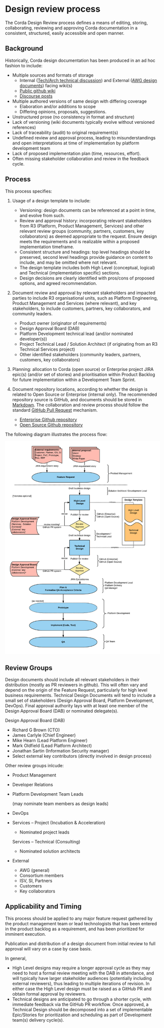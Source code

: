 # Design review process

The Corda Design Review process defines a means of editing, storing, collaborating, reviewing and approving Corda documentation in a consistent, structured, easily accessible and open manner.   

## Background

Historically, Corda design documentation has been produced in an ad hoc fashion to include:
* Multiple sources and formats of storage
    * Internal ([Tech/Arch technical discussion](https://r3-cev.atlassian.net/wiki/spaces/AR/pages/2588746/Internal+Technical+Discussion)) and External ([AWG design documents](https://r3-cev.atlassian.net/wiki/spaces/AWG/pages/56623418/Design+Documents)) facing wiki(s)
    * [Public github wiki](https://github.com/corda/corda/wiki)
    * [Discourse posts](https://discourse.corda.net/c/corda-discussion)
* Multiple authored versions of same design with differing coverage
    * Elaboration and/or additions to scope
    * Differing opinions, proposals, suggestions.
* Unstructured prose (no consistency in format and structure)
* Lack of versioning (wiki documents typically evolve without versioned references)
* Lack of traceability (audit) to original requirement(s)
* Undefined review and approval process, leading to misunderstandings and open interpretations at time of implementation by platform development team
* Lack of proposed implementation plan (time, resources, effort).
* Often missing stakeholder collaboration and review in the feedback cycle. 

## Process

This process specifies:

1. Usage of a design template to include:
    * Versioning: design documents can be referenced at a point in time, and evolve from such.
    * Review and approval history: incorporating relevant stakeholders from R3 (Platform, Product Management, Services) and 
      other relevant review groups (community, partners, customers, key collaborators) as deemed appropriate to the request. Ensure design 
      meets the requirements and is realizable within a proposed implementation timeframe.
    * Consistent structure and headings: top level headings should be preserved, second level headings provide guidance on 
      content to include, and may be omitted where not relevant.
    * The design template includes both High Level (conceptual, logical) and Technical (implementation specific) sections.
    * Design decisions are clearly identified with pros/cons of proposed options, and agreed recommendation.  

2. Document review and approval by relevant stakeholders and impacted parties to include R3 organisational units, such as Platform Engineering, Product Management and Services (where relevant), and key stakeholders, to include customers, partners, key collaborators, and community leaders. 
    * Product owner (originator of requirements)
    * Design Approval Board (DAB)
    * Platform Development technical lead (and/or nominated developer(s))
    * Project Technical Lead / Solution Architect (if originating from an R3 Technical Services project)
    * Other identified stakeholders (community leaders, partners, customers, key collaborators)

3. Planning: allocation to Corda (open source) or Enterprise project JIRA epic(s) (and/or set of stories) and prioritisation within Product Backlog for future implementation within a Development Team Sprint.

4. Document repository locations, according to whether the design is related to Open Source or Enterprise (internal only).
  The recommended repository source is GitHub, and documents should be stored in [Markdown](https://en.wikipedia.org/wiki/Markdown).
  The collaboration and review process should follow the standard [GitHub Pull Request](https://confluence.atlassian.com/bitbucket/work-with-pull-requests-223220593.html) mechanism.
    * [Enterprise Github repository](https://github.com/corda/enterprise)
    * [Open Source Github repository](https://github.com/corda/corda) 

The following diagram illustrates the process flow:

![Design Review Process](./designReviewProcess.png)

## Review Groups

Design documents should include all relevant stakeholders in their distribution (mostly as PR reviewers in github).  This will often vary and depend on the origin of the Feature Request, particularly for high level business requirements. Technical Design Documents will tend to include a small set of stakeholders (Design Approval Board, Platform Development, DevOps). Final approval authority lays with at least one member of the Design Approval Board (DAB) or nominated delegate(s).

Design Approval Board (DAB)	
* Richard G Brown (CTO)
* James Carlyle (Chief Engineer)
* Mike Hearn (Lead Platform Engineer)
* Mark Oldfield (Lead Platform Architect)
* Jonathan Sartin (Information Security manager)
* Select external key contributors (directly involved in design process)

Other review groups inlcude:

* Product Management 

* Developer Relations 

* Platform Development Team Leads

  (may nominate team members as design leads)

* DevOps 

* Services – Project (Incubation & Acceleration)

  * Nominated project leads

  Services – Technical (Consulting)
  * Nominated solution architects

* External

  * AWG (general)
  * Consortium members
  * ISV, SI, Partners
  * Customers
  * Key collaborators

## Applicability and Timing

This process should be applied to any major feature request gathered by the product management team or lead technologists that has been entered in the product backlog as a requirement, and has been prioritized for imminent execution.

Publication and distribution of a design document from initial review to full approval will vary on a case by case basis. 

In general,
 * High Level designs may require a longer approval cycle as they may need to host a formal review meeting with the DAB in attendance, 
   and will typically have larger stakeholder audiences (potentially including external reviewers), thus leading to multiple iterations of revision.
   In either case the High Level design must be raised as a GitHub PR and obtain formal approval by reviewers.  
 * Technical designs are anticipated to go through a shorter cycle, with immediate feedback via the GitHub PR workflow. 
   Once approved, a Technical Design should be decomposed into a set of implementable Epic/Stories for prioritization and 
   scheduling as part of Development team(s) delivery cycle(s).
